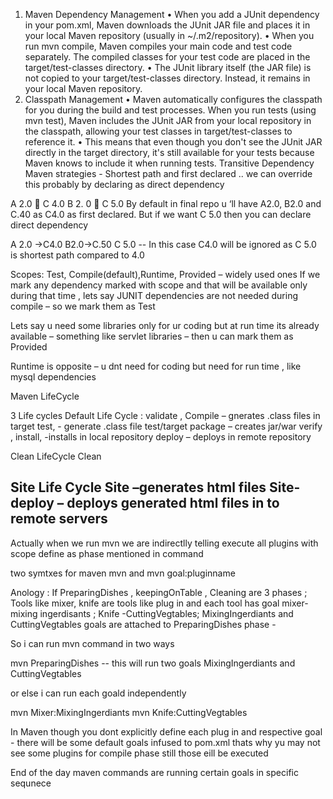 1. Maven Dependency Management
•	When you add a JUnit dependency in your pom.xml, Maven downloads the JUnit JAR file and places it in your local Maven repository (usually in ~/.m2/repository).
•	When you run mvn compile, Maven compiles your main code and test code separately. The compiled classes for your test code are placed in the target/test-classes directory.
•	The JUnit library itself (the JAR file) is not copied to your target/test-classes directory. Instead, it remains in your local Maven repository.
2.  Classpath Management
•	Maven automatically configures the classpath for you during the build and test processes. When you run tests (using mvn test), Maven includes the JUnit JAR from your local repository in the classpath, allowing your test classes in target/test-classes to reference it.
•	This means that even though you don't see the JUnit JAR directly in the target directory, it's still available for your tests because Maven knows to include it when running tests.
Transitive Dependency
 Maven strategies -  Shortest path and first declared .. we can override this probably by declaring as direct dependency

A 2.0  C 4.0
B 2. 0  C 5.0
By default in final repo u ‘ll have A2.0, B2.0 and C.40 as C4.0 as first declared. But if we want C 5.0 then you can declare direct dependency 

A 2.0 ->C4.0
B2.0->C.50
C 5.0  -- In this case C4.0 will be ignored as C 5.0 is shortest path compared to 4.0

Scopes:
Test, Compile(default),Runtime, Provided – widely used ones
If we mark any dependency marked with scope and that will be available only during that time , lets say JUNIT dependencies are not needed during compile – so we mark them as Test

Lets say u need some libraries only for ur coding but at run time its already available – something like servlet libraries – then u can mark them as Provided

Runtime is opposite – u dnt need for coding but need for run time , like mysql dependencies

Maven LifeCycle

3 Life cycles
Default Life Cycle : 
validate , 
Compile – gnerates .class files in target 
test,  - generate .class file test/target
package – creates jar/war
verify ,
install, -installs in local repository 
deploy – deploys in remote repository 

Clean LifeCycle
Clean

Site Life Cycle
Site –generates html files
Site-deploy – deploys generated html files in to remote servers
----------------------------------

Actually when we run mvn <pahse> we are indirectlly telling execute all plugins with scope define as phase mentioned in command 

two symtxes for maven mvn <phase>  and mvn goal:pluginname 

Anology : If PreparingDishes , keepingOnTable , Cleaning are 3 phases ; 
Tools like mixer, knife are tools like plug in and each tool has goal mixer-mixing ingerdisants ; Knife -CuttingVegtables;
MixingIngerdiants and CuttingVegtables goals are attached to PreparingDishes phase - 

So i can run mvn command in two ways

mvn PreparingDishes -- this will run two goals MixingIngerdiants and CuttingVegtables 

or else i can run each goald independently 

mvn Mixer:MixingIngerdiants
mvn Knife:CuttingVegtables

In Maven though you dont explicitly define each plug in and respective goal - there will be some default goals infused to pom.xml thats why yu may not see some plugins for compile phase still those eill be executed


End of the day maven commands are running certain goals in specific sequnece
